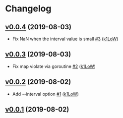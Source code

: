 # Changelog

## [v0.0.4](https://github.com/k1LoW/metr/compare/v0.0.3...v0.0.4) (2019-08-03)

* Fix NaN when the interval value is small [#3](https://github.com/k1LoW/metr/pull/3) ([k1LoW](https://github.com/k1LoW))

## [v0.0.3](https://github.com/k1LoW/metr/compare/v0.0.2...v0.0.3) (2019-08-03)

* Fix map violate via goroutine [#2](https://github.com/k1LoW/metr/pull/2) ([k1LoW](https://github.com/k1LoW))

## [v0.0.2](https://github.com/k1LoW/metr/compare/v0.0.1...v0.0.2) (2019-08-02)

* Add --interval option [#1](https://github.com/k1LoW/metr/pull/1) ([k1LoW](https://github.com/k1LoW))

## [v0.0.1](https://github.com/k1LoW/metr/compare/4eeada302c57...v0.0.1) (2019-08-02)

